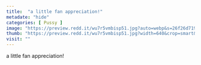 ```yaml
---
title:  "a little fan appreciation!"
metadate: "hide"
categories: [ Pussy ]
image: "https://preview.redd.it/wu7r5vmbisp51.jpg?auto=webp&s=26f26d7197286fda7895439b87f82673d1b8a993"
thumb: "https://preview.redd.it/wu7r5vmbisp51.jpg?width=640&crop=smart&auto=webp&s=6e6b300d0d2857ea978312d4d003699689bd97e7"
visit: ""
---
```

a little fan appreciation!
